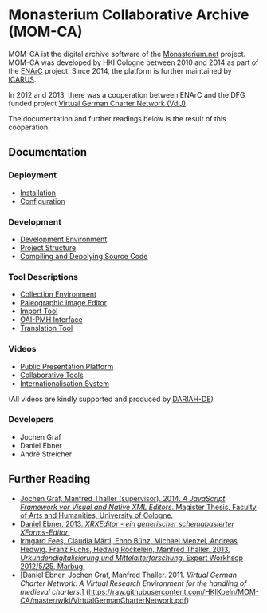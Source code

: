 Monasterium Collaborative Archive (MOM-CA)
======
MOM-CA ist the digital archive software of the [Monasterium.net](http://www.monasterium.net) project. MOM-CA was developed by HKI Cologne between 2010 and 2014 as part of the [ENArC](http://enarc.icar-us.eu/) project. Since 2014, the platform is further maintained by [ICARUS](https://github.com/icaruseu/mom-ca).

In 2012 and 2013, there was a cooperation between ENArC and the DFG funded project [Virtual German Charter Network (VdU)](https://github.com/HKIKoeln/VdU).

The documentation and further readings below is the result of this cooperation.

## Documentation

### Deployment

* [Installation](https://github.com/HKIKoeln/MOM-CA/wiki/Installation)
* [Configuration](https://github.com/HKIKoeln/MOM-CA/wiki/Configuration)

### Development

* [Development Environment](https://github.com/HKIKoeln/MOM-CA/wiki/Development-Environment)
* [Project Structure](https://github.com/HKIKoeln/MOM-CA/wiki/Project-Structure)
* [Compiling and Depolying Source Code](https://github.com/HKIKoeln/MOM-CA/wiki/Compiling-and-Deploying-Source-Code)

### Tool Descriptions

* [Collection Environment](https://github.com/HKIKoeln/MOM-CA/wiki/Collection-Environment)
* [Paleographic Image Editor](https://github.com/HKIKoeln/MOM-CA/wiki/Paleographic-Image-Editor)
* [Import Tool](https://github.com/HKIKoeln/MOM-CA/wiki/Import-Tool)
* [OAI-PMH Interface](https://github.com/HKIKoeln/MOM-CA/wiki/OAI-PMH-Interface)
* [Translation Tool](https://github.com/HKIKoeln/MOM-CA/wiki/Translation-Tool)

### Videos

* [Public Presentation Platform](https://www.youtube.com/watch?v=fSgXP7OM2Ac)
* [Collaborative Tools](https://www.youtube.com/watch?v=ziragFxGuUo)
* [Internationalisation System](https://www.youtube.com/watch?v=A_yNtz7g2u0)

(All videos are kindly supported and produced by [DARIAH-DE](https://de.dariah.eu/))

### Developers
* Jochen Graf
* Daniel Ebner
* André Streicher

## Further Reading
* [Jochen Graf, Manfred Thaller (supervisor). 2014. _A JavaScript Framework vor Visual and Native XML Editors_. Magister Thesis, Faculty of Arts and Humanities, University of Cologne.](https://raw.githubusercontent.com/HKIKoeln/MOM-CA/master/wiki/AJavaScriptFrameworkForVisualAndNativeXMLEditors.pdf)
* [Daniel Ebner. 2013. _XRXEditor - ein generischer schemabasierter XForms-Editor_.](https://raw.githubusercontent.com/HKIKoeln/MOM-CA/master/wiki/XRXEditor.pdf)
* [Irmgard Fees, Claudia Märtl, Enno Bünz, Michael Menzel, Andreas Hedwig, Franz Fuchs, Hedwig Röckelein, Manfred Thaller. 2013. _Urkundendigitalisierung und Mittelalterforschung_. Expert Workhsop 2012/5/25, Marbug.](https://raw.githubusercontent.com/HKIKoeln/MOM-CA/master/wiki/UrkundendigitalisierungUndMittelalterforschung.pdf)
* [Daniel Ebner, Jochen Graf, Manfred Thaller. 2011. _Virtual German Charter Network: A Virtual Research Environment for the handling of medieval charters_.] (https://raw.githubusercontent.com/HKIKoeln/MOM-CA/master/wiki/VirtualGermanCharterNetwork.pdf)
